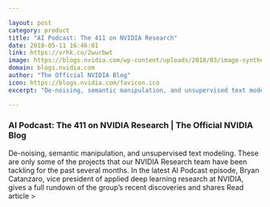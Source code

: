 ```yaml
---

layout: post
category: product
title: "AI Podcast: The 411 on NVIDIA Research"
date: 2018-05-11 16:46:01
link: https://vrhk.co/2wurbwt
image: https://blogs.nvidia.com/wp-content/uploads/2018/03/image-synthesis.gif
domain: blogs.nvidia.com
author: "The Official NVIDIA Blog"
icon: https://blogs.nvidia.com/favicon.ico
excerpt: "De-noising, semantic manipulation, and unsupervised text modeling. These are only some of the projects that our NVIDIA Research team have been tackling for the past several months. In the latest AI Podcast episode, Bryan Catanzaro, vice president of applied deep learning research at NVIDIA, gives a full rundown of the group’s recent discoveries and shares Read article &gt;"

---
```


### AI Podcast: The 411 on NVIDIA Research | The Official NVIDIA Blog

De-noising, semantic manipulation, and unsupervised text modeling. These are only some of the projects that our NVIDIA Research team have been tackling for the past several months. In the latest AI Podcast episode, Bryan Catanzaro, vice president of applied deep learning research at NVIDIA, gives a full rundown of the group’s recent discoveries and shares Read article &gt;